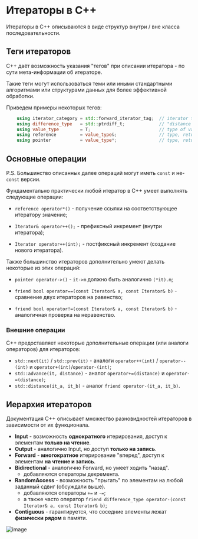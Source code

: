 # Итераторы в C++

Итераторы в С++ описываются в виде структур внутри / вне класса последовательности.

## Теги итераторов

С++ даёт возможность указания "тегов" при описании итератора - по сути мета-информации об итераторе.

Такие теги могут использоваться теми или иными стандартными алгоритмами или структурами данных для более эффективной обработки.

Приведем примеры некоторых тегов:

```cpp
    using iterator_category = std::forward_iterator_tag;  // iterator type
    using difference_type   = std::ptrdiff_t;             // "distance between iterators"-type
    using value_type        = T;                          // type of value, pointed by this iterator
    using reference         = value_type&;                // type, returned by operator*
    using pointer           = value_type*;                // type, returned by operator->
```

## Основные операции

P.S. Большинство описанных далее операций могут иметь `const` и не-`const` версии.

Фундаментально практически любой итератор в С++ умеет выполнять следующие операции:

- `reference operator*()` - получение ссылки на соответствующее итератору значение;

- `Iterator& operator++();` - префиксный инкремент (внутри итератора);
- `Iterator operator++(int);` - постфиксный инкремент (создание нового итератора).

Также большинство итераторов дополнительно умеют делать некоторые из этих операций:

- `pointer operator->()` - `it->m` должно быть аналогично `(*it).m`;

- `friend bool operator==(const Iterator& a, const Iterator& b)` - сравнение двух итераторов на равенство;
- `friend bool operator!=(const Iterator& a, const Iterator& b)` - аналогичная проверка на неравенство.

### Внешние операции

C++ предоставляет некоторые дополнительные операции (или аналоги операторов) для итераторов:

- `std::next(it)` / `std::prev(it)` - аналоги `operator++(int)` / `operator--(int)` и `operator+(int)`/`operator-(int)`;
- `std::advance(it, distance)` - аналог `operator+=(distance)` и `operator-=(distance)`;
- `std::distance(it_a, it_b)` - аналог `friend operator-(it_a, it_b)`.

## Иерархия итераторов

Документация С++ описывает множество разновидностей итераторов в зависимости от их функционала.

- **Input** - возможность **однократного** итерирования, доступ к элементам **только на чтение**.
- **Output** - аналогично Input, но доступ **только на запись**.
- **Forward** - **многократное** итерирование "вперед", доступ к элементам **на чтение и запись**.
- **Bidirectional** - аналогично Forward, но умеет ходить "назад".
  - добавляются операторы декремента.
- **RandomAccess** - возможность "прыгать" по элементам на любой заданный сдвиг (обсуждали выше).
  - добавляются операторы `+=` и `-=`;
  - а также часто оператор `friend difference_type operator-(const Iterator& a, const Iterator& b)`;
- **Contiguous** - гарантируется, что соседние элементы лежат **физически рядом** в памяти.

![image](https://gist.github.com/user-attachments/assets/9344d993-aeb6-481d-9db1-d970ae056902)
